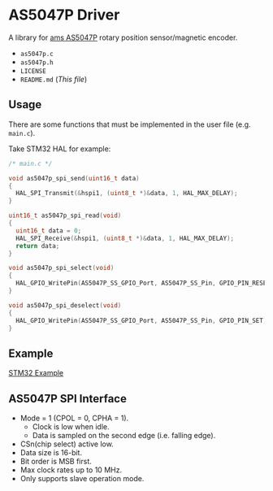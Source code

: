 # AS5047P Driver

A library for [ams AS5047P](https://ams.com/as5047p) rotary position sensor/magnetic encoder.

- `as5047p.c`
- `as5047p.h`
- `LICENSE`
- `README.md` (*This file*)


## Usage

There are some functions that must be implemented in the user file (e.g. `main.c`).

Take STM32 HAL for example:
```c
/* main.c */

void as5047p_spi_send(uint16_t data)
{
  HAL_SPI_Transmit(&hspi1, (uint8_t *)&data, 1, HAL_MAX_DELAY);
}

uint16_t as5047p_spi_read(void)
{
  uint16_t data = 0;
  HAL_SPI_Receive(&hspi1, (uint8_t *)&data, 1, HAL_MAX_DELAY);
  return data;
}

void as5047p_spi_select(void)
{
  HAL_GPIO_WritePin(AS5047P_SS_GPIO_Port, AS5047P_SS_Pin, GPIO_PIN_RESET);
}

void as5047p_spi_deselect(void)
{
  HAL_GPIO_WritePin(AS5047P_SS_GPIO_Port, AS5047P_SS_Pin, GPIO_PIN_SET);
}
```


## Example

[STM32 Example](https://github.com/ziteh/as5047p_example)


## AS5047P SPI Interface

- Mode = 1 (CPOL = 0, CPHA = 1).
    - Clock is low when idle.
    - Data is sampled on the second edge (i.e. falling edge).
- CSn(chip select) active low.
- Data size is 16-bit.
- Bit order is MSB first.
- Max clock rates up to 10 MHz.
- Only supports slave operation mode.
